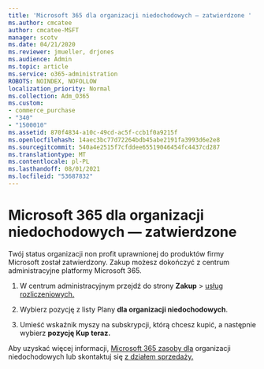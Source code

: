 ```yaml
---
title: 'Microsoft 365 dla organizacji niedochodowych — zatwierdzone '
ms.author: cmcatee
author: cmcatee-MSFT
manager: scotv
ms.date: 04/21/2020
ms.reviewer: jmueller, drjones
ms.audience: Admin
ms.topic: article
ms.service: o365-administration
ROBOTS: NOINDEX, NOFOLLOW
localization_priority: Normal
ms.collection: Adm_O365
ms.custom:
- commerce_purchase
- "340"
- "1500010"
ms.assetid: 870f4834-a10c-49cd-ac5f-ccb1f0a9215f
ms.openlocfilehash: 14aec3bc77d72264bdb45abe2191fa3993d6e2e8
ms.sourcegitcommit: 540a4e2515f7cfddee65519046454fc4437cd287
ms.translationtype: MT
ms.contentlocale: pl-PL
ms.lasthandoff: 08/01/2021
ms.locfileid: "53687832"
---
```

# <a name="microsoft-365-for-nonprofits---approved"></a>Microsoft 365 dla organizacji niedochodowych — zatwierdzone

Twój status organizacji non profit uprawnionej do produktów firmy Microsoft został zatwierdzony. Zakup możesz dokończyć z centrum administracyjne platformy Microsoft 365.

1. W centrum administracyjnym przejdź do strony **Zakup** \> [usług rozliczeniowych.](https://go.microsoft.com/fwlink/p/?linkid=868433)

2. Wybierz pozycję z listy Plany **dla organizacji niedochodowych**.

3. Umieść wskaźnik myszy na subskrypcji, którą chcesz kupić, a następnie wybierz **pozycję Kup teraz.**

Aby uzyskać więcej informacji, [Microsoft 365 zasoby dla](https://www.microsoft.com/nonprofits/microsoft-365) organizacji niedochodowych lub skontaktuj się [z działem sprzedaży.](https://www.microsoft.com/nonprofits/contact-us)
